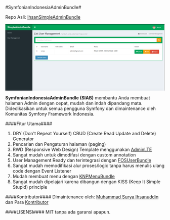 #SymfonianIndonesiaAdminBundle#

Repo Asli: [IhsanSimpleAdminBundle](https://github.com/ihsanudin/SimpleAdminBundle)

<img src="AdminBundle.png" alt="SymfonianIndonesiaAdminBundle membantu Anda membuat halaman backend dengan cepat dan memukau" title="SymfonianIndonesiaAdminBundle" align="center" />

**SymfonianIndonesiaAdminBundle (SIAB)** membantu Anda membuat halaman Admin dengan cepat, mudah dan indah dipandang mata. Didedikasikan untuk semua pengguna Symfony dan dimaintenance oleh Komunitas Symfony Framework Indonesia.

####Fitur Utama####
1. DRY (Don't Repeat Yourself) CRUD (Create Read Update and Delete) Generator
2. Pencarian dan Pengaturan halaman (paging)
3. RWD (Responsive Web Design) Template menggunakan [AdminLTE](https://github.com/almasaeed2010/AdminLTE)
4. Sangat mudah untuk dimodifasi dengan custom annotation
6. User Management Ready dan terintegrasi dengan [FOSUserBundle](https://github.com/FriendsOfSymfony/FOSUserBundle)
7. Sangat mudah memodifikasi alur proses/logic tanpa harus menulis ulang code dengan Event Listener
8. Mudah membuat menu dengan [KNPMenuBundle](https://github.com/KnpLabs/KnpMenuBundle)
9. Sangat mudah dipelajari karena dibangun dengan KISS (Keep It Simple Stupid) principle

####Kontributor####
Dimaintenance oleh: [Muhammad Surya Ihsanuddin](https://github.com/ihsanudin) dan Para [Kontributor](https://github.com/SymfonyId/AdminBundle/graphs/contributors)

####LISENSI####
MIT tanpa ada garansi apapun.

